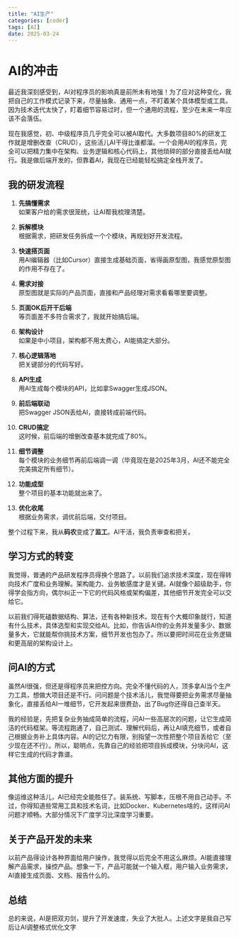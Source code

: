 ```yaml
---
title: "AI生产"
categories: [coder]
tags: [AI]
date: 2025-03-24
---
```

# AI的冲击

最近我深刻感受到，AI对程序员的影响真是前所未有地强！为了应对这种变化，我把自己的工作模式记录下来，尽量抽象、通用一点，不盯着某个具体模型或工具。因为技术迭代太快了，盯着细节容易过时，但一个通用的流程，至少在未来一年应该不会落伍。

现在我感觉，初、中级程序员几乎完全可以被AI取代。大多数项目80%的研发工作就是增删改查（CRUD），这些活儿AI干得比谁都溜。一个会用AI的程序员，完全可以把精力集中在架构、业务逻辑和核心代码上，其他琐碎的部分直接丢给AI就行。我是做后端开发的，但靠着AI，我现在已经能轻松搞定全栈开发了。

## 我的研发流程

1. ​**先搞懂需求**  
   如果客户给的需求很笼统，让AI帮我梳理清楚。

2. ​**拆解模块**  
   根据需求，把研发任务拆成一个个模块，再规划好开发流程。

3. ​**快速搭页面**  
   用AI编辑器（比如Cursor）直接生成基础页面，省得画原型图，我感觉原型图的作用不存在了。

4. ​**需求对接**  
   原型图就是实际的产品页面，直接和产品经理对需求看看哪里要调整。

5. ​**页面OK后开干后端**  
   等页面差不多符合需求了，我就开始搞后端。

6. ​**架构设计**  
   如果是中小项目，架构都不用太费心，AI能搞定大部分。

7. ​**核心逻辑落地**  
   把关键部分的代码写好。

8. ​**API生成**  
   用AI生成每个模块的API，比如拿Swagger生成JSON。

9. ​**前后端联动**  
   把Swagger JSON丢给AI，直接转成前端代码。

10. ​**CRUD搞定**  
    这时候，前后端的增删改查基本就完成了80%。

11. ​**细节调整**  
    每个模块的业务细节再前后端调一调（毕竟现在是2025年3月，AI还不能完全完美搞定所有细节）。

12. ​**功能成型**  
    整个项目的基本功能就出来了。

13. ​**优化收尾**  
    根据业务需求，调优前后端，交付项目。

整个过程下来，我从**码农**变成了**监工**。AI干活，我负责审查和把关。

## 学习方式的转变

我觉得，普通的产品研发程序员得换个思路了。以前我们追求技术深度，现在得转向技术广度和业务理解。架构能力、业务敏感度才是关键。AI就像个超级助手，你得学会指方向，偶尔纠正一下它的代码风格或架构偏差，其他细节开发完全可以交给它。

以前我们得死磕数据结构、算法，还有各种新技术。现在有个大概印象就行，知道有什么技术，具体选型和实现交给AI。比如，你告诉AI你的业务并发量多少、数据量多大，它就能帮你挑技术方案，细节开发也包办了。所以要把时间花在业务逻辑和更高层的架构设计上。

## 问AI的方式

虽然AI很强，但还是得程序员来把控方向。完全不懂代码的人，顶多拿AI当个生产力工具，想做大项目还是不行。问问题是个技术活儿，我觉得要把业务需求尽量抽象化，直接丢给AI一堆细节，它开发起来很费劲，出了Bug你还得自己查半天。

我的经验是，先把复杂业务抽成简单的流程，问AI一些高层次的问题，让它生成简洁的代码框架。等流程跑通了，自己测试、理解代码后，再让AI填充细节，或者自己根据业务补上具体内容。AI的记忆力有限，别指望一次性把整个项目丢给它（至少现在还不行）。所以，聪明点，先靠自己的经验把项目拆成模块，分块问AI，这样它生成的代码才靠谱。

## 其他方面的提升

像运维这种活儿，AI已经完全能胜任了。装系统、写脚本，压根不用自己动手。不过，你得知道些常用工具和技术名词，比如Docker、Kubernetes啥的，这样问AI问题才顺畅。大部分情况下广度学习比深度学习重要。

## 关于产品开发的未来

以前产品得设计各种界面给用户操作，我觉得以后完全不用这么麻烦。AI能直接理解产品需求，操控产品。想象一下，产品可能就一个输入框，用户输入业务需求，AI直接生成页面、文档、报告什么的。

## 总结

总的来说，AI是把双刃剑，提升了开发速度，失业了大批人。上述文字是我自己写后让AI调整格式优化文字